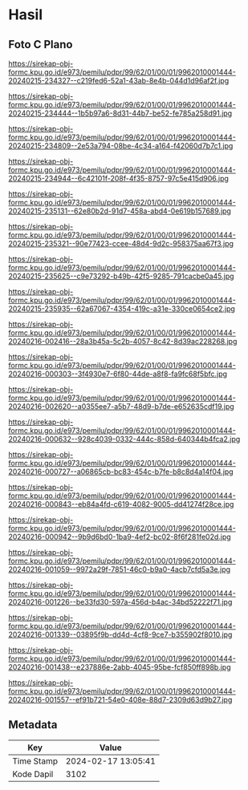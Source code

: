 # Hasil

## Foto C Plano

https://sirekap-obj-formc.kpu.go.id/e973/pemilu/pdpr/99/62/01/00/01/9962010001444-20240215-234327--c219fed6-52a1-43ab-8e4b-044d1d96af2f.jpg

https://sirekap-obj-formc.kpu.go.id/e973/pemilu/pdpr/99/62/01/00/01/9962010001444-20240215-234444--1b5b97a6-8d31-44b7-be52-fe785a258d91.jpg

https://sirekap-obj-formc.kpu.go.id/e973/pemilu/pdpr/99/62/01/00/01/9962010001444-20240215-234809--2e53a794-08be-4c34-a164-f42060d7b7c1.jpg

https://sirekap-obj-formc.kpu.go.id/e973/pemilu/pdpr/99/62/01/00/01/9962010001444-20240215-234944--6c42101f-208f-4f35-8757-97c5e415d906.jpg

https://sirekap-obj-formc.kpu.go.id/e973/pemilu/pdpr/99/62/01/00/01/9962010001444-20240215-235131--62e80b2d-91d7-458a-abd4-0e619b157689.jpg

https://sirekap-obj-formc.kpu.go.id/e973/pemilu/pdpr/99/62/01/00/01/9962010001444-20240215-235321--90e77423-ccee-48d4-9d2c-958375aa67f3.jpg

https://sirekap-obj-formc.kpu.go.id/e973/pemilu/pdpr/99/62/01/00/01/9962010001444-20240215-235625--c9e73292-b49b-42f5-9285-791cacbe0a45.jpg

https://sirekap-obj-formc.kpu.go.id/e973/pemilu/pdpr/99/62/01/00/01/9962010001444-20240215-235935--62a67067-4354-419c-a31e-330ce0654ce2.jpg

https://sirekap-obj-formc.kpu.go.id/e973/pemilu/pdpr/99/62/01/00/01/9962010001444-20240216-002416--28a3b45a-5c2b-4057-8c42-8d39ac228268.jpg

https://sirekap-obj-formc.kpu.go.id/e973/pemilu/pdpr/99/62/01/00/01/9962010001444-20240216-000303--3f4930e7-6f80-44de-a8f8-fa9fc68f5bfc.jpg

https://sirekap-obj-formc.kpu.go.id/e973/pemilu/pdpr/99/62/01/00/01/9962010001444-20240216-002620--a0355ee7-a5b7-48d9-b7de-e652635cdf19.jpg

https://sirekap-obj-formc.kpu.go.id/e973/pemilu/pdpr/99/62/01/00/01/9962010001444-20240216-000632--928c4039-0332-444c-858d-640344b4fca2.jpg

https://sirekap-obj-formc.kpu.go.id/e973/pemilu/pdpr/99/62/01/00/01/9962010001444-20240216-000727--a06865cb-bc83-454c-b7fe-b8c8d4a14f04.jpg

https://sirekap-obj-formc.kpu.go.id/e973/pemilu/pdpr/99/62/01/00/01/9962010001444-20240216-000843--eb84a4fd-c619-4082-9005-dd41274f28ce.jpg

https://sirekap-obj-formc.kpu.go.id/e973/pemilu/pdpr/99/62/01/00/01/9962010001444-20240216-000942--9b9d6bd0-1ba9-4ef2-bc02-8f6f281fe02d.jpg

https://sirekap-obj-formc.kpu.go.id/e973/pemilu/pdpr/99/62/01/00/01/9962010001444-20240216-001059--9972a29f-7851-46c0-b9a0-4acb7cfd5a3e.jpg

https://sirekap-obj-formc.kpu.go.id/e973/pemilu/pdpr/99/62/01/00/01/9962010001444-20240216-001226--be33fd30-597a-456d-b4ac-34bd52222f71.jpg

https://sirekap-obj-formc.kpu.go.id/e973/pemilu/pdpr/99/62/01/00/01/9962010001444-20240216-001339--03895f9b-dd4d-4cf8-9ce7-b355902f8010.jpg

https://sirekap-obj-formc.kpu.go.id/e973/pemilu/pdpr/99/62/01/00/01/9962010001444-20240216-001438--e237886e-2abb-4045-95be-fcf850ff898b.jpg

https://sirekap-obj-formc.kpu.go.id/e973/pemilu/pdpr/99/62/01/00/01/9962010001444-20240216-001557--ef91b721-54e0-408e-88d7-2309d63d9b27.jpg


## Metadata

| Key        | Value               |
| ---------- | ------------------- |
| Time Stamp | 2024-02-17 13:05:41 |
| Kode Dapil | 3102                |



